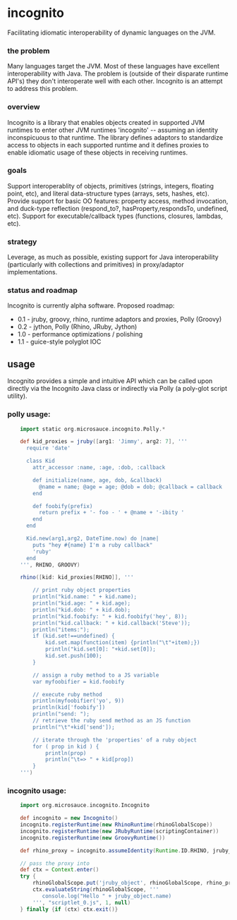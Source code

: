 incognito
=========

Facilitating idiomatic interoperability of dynamic languages on the JVM.

### the problem
Many languages target the JVM.  Most of these languages have excellent interoperability with Java.  The problem is
(outside of their disparate runtime API's) they don't interoperate well with each other.  Incognito is an attempt to
address this problem.

### overview
Incognito is a library that enables objects created in supported JVM runtimes to enter other JVM runtimes 'incognito'
-- assuming an identity inconspicuous to that runtime.  The library defines adaptors to standardize access to objects in each
supported runtime and it defines proxies to enable idiomatic usage of these objects in receiving runtimes.

### goals

Support interoperablity of objects, primitives (strings, integers, floating point, etc), and literal data-structure types
(arrays, sets, hashes, etc).  Provide support for basic OO features: property access, method invocation, and duck-type
reflection (respond_to?, hasProperty,respondsTo, undefined, etc).  Support for executable/callback types (functions,
closures, lambdas, etc).

### strategy

Leverage, as much as possible, existing support for Java interoperability (particularly with collections and primitives) in proxy/adaptor
implementations.

### status and roadmap
Incognito is currently alpha software.  Proposed roadmap:
* 0.1 - jruby, groovy, rhino, runtime adaptors and proxies, Polly (Groovy)
* 0.2 - jython, Polly (Rhino, JRuby, Jython)
* 1.0 - performance optimizations / polishing
* 1.1 - guice-style polyglot IOC

## usage

Incognito provides a simple and intuitive API which can be called upon directly via the Incognito Java class or indirectly
via Polly (a poly-glot script utility).

### polly usage:
```groovy
    import static org.microsauce.incognito.Polly.*

    def kid_proxies = jruby([arg1: 'Jimmy', arg2: 7], '''
      require 'date'

      class Kid
        attr_accessor :name, :age, :dob, :callback

        def initialize(name, age, dob, &callback)
          @name = name; @age = age; @dob = dob; @callback = callback
        end

        def foobify(prefix)
          return prefix + '- foo - ' + @name + '-ibity '
        end
      end

      Kid.new(arg1,arg2, DateTime.now) do |name|
        puts "hey #{name} I'm a ruby callback"
        'ruby'
      end
    ''', RHINO, GROOVY)

    rhino([kid: kid_proxies[RHINO]], '''

        // print ruby object properties
        println("kid.name: " + kid.name);
        println("kid.age: " + kid.age);
        println("kid.dob: " + kid.dob);
        println("kid.foobify: " + kid.foobify('hey', 8));
        println("kid.callback: " + kid.callback('Steve'));
        println("items:");
        if (kid.set!==undefined) {
            kid.set.map(function(item) {println("\t"+item);})
            println("kid.set[0]: "+kid.set[0]);
            kid.set.push(100);
        }

        // assign a ruby method to a JS variable
        var myfoobifier = kid.foobify

        // execute ruby method
        println(myfoobifier('yo', 9))
        println(kid['foobify'])
        println("send: ");
        // retrieve the ruby send method as an JS function
        println("\t"+kid['send']);

        // iterate through the 'properties' of a ruby object
        for ( prop in kid ) {
            println(prop)
            println("\t=> " + kid[prop])
        }
    ''')
```

### incognito usage:
```groovy
    import org.microsauce.incognito.Incognito

    def incognito = new Incognito()
    incognito.registerRuntime(new RhinoRuntime(rhinoGlobalScope))
    incognito.registerRuntime(new JRubyRuntime(scriptingContainer))
    incognito.registerRuntime(new GroovyRuntime())

    def rhino_proxy = incognito.assumeIdentity(Runtime.ID.RHINO, jruby_object)

    // pass the proxy into
    def ctx = Context.enter()
    try {
        rhinoGlobalScope.put('jruby_object', rhinoGlobalScope, rhino_proxy)
        ctx.evaluateString(rhinoGlobalScope, '''
           console.log("Hello " + jruby_object.name)
        ''', "scriptlet_0.js", 1, null)
    } finally {if (ctx) ctx.exit()}

```
